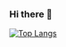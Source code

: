 ### Hi there 👋

[![Top Langs](https://github-readme-stats.vercel.app/api/top-langs/?username=JBon1&layout=compact)](https://github.com/anuraghazra/github-readme-stats)
